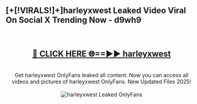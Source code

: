<h2>[+[!VIRALS!]+]harleyxwest Leaked Video Viral On Social X Trending Now - d9wh9</h2>
<br>
<div align="center">
<h2><a href="https://libra.edu.pl?harleyxwest" rel="nofollow">🔴 CLICK HERE 🌐==►► harleyxwest</a></h2>
<br>
Get harleyxwest OnlyFans leaked all content. Now you can access all videos and pictures of harleyxwest OnlyFans. New Updated Files 2025!
<br>
<br>
<a href="https://libra.edu.pl?harleyxwest" rel="nofollow" data-target="animated-image.originalLink"><img src="https://i.ibb.co.com/WyWwxjT/player-gif2.gif" alt="harleyxwest Leaked OnlyFans" style="max-width: 100%; display: inline-block;" data-target="animated-image.originalImage"></a>
</div>
<br>